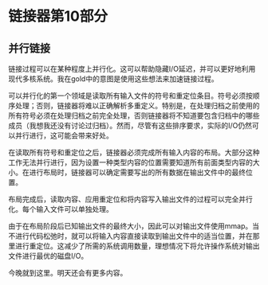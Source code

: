 # 链接器第10部分

## 并行链接

链接过程可以在某种程度上并行化。这可以帮助隐藏I/O延迟，并可以更好地利用现代多核系统。我在gold中的意图是使用这些想法来加速链接过程。

可以并行化的第一个领域是读取所有输入文件的符号和重定位条目。符号必须按顺序处理；否则，链接器将难以正确解析多重定义。特别是，在处理归档之前使用的所有符号必须在处理归档之前完全处理，否则链接器将不知道要包含归档中的哪些成员（我想我还没有讨论过归档）。然而，尽管有这些排序要求，实际的I/O仍然可以并行进行，这可能会带来好处。

在读取所有符号和重定位之后，链接器必须完成所有输入内容的布局。大部分这种工作无法并行进行，因为设置一种类型内容的位置需要知道所有前面类型内容的大小。在进行布局时，链接器可以确定需要写出的所有数据在输出文件中的最终位置。

布局完成后，读取内容、应用重定位和将内容写入输出文件的过程可以完全并行化。每个输入文件可以单独处理。

由于在布局阶段后已知输出文件的最终大小，因此可以对输出文件使用mmap。当不进行代码松弛时，就可以将输入内容直接读取到输出文件中的适当位置，并在那里进行重定位。这减少了所需的系统调用数量，理想情况下将允许操作系统对输出文件进行最优的磁盘I/O。

今晚就到这里。明天还会有更多内容。

